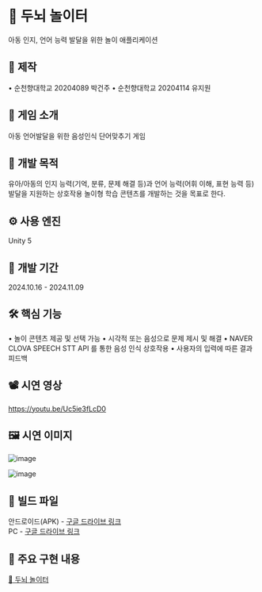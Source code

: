 # 🧠 두뇌 놀이터
아동 인지, 언어 능력 발달을 위한 놀이 애플리케이션

## 🙍 제작
• 순천향대학교 20204089 박건주
• 순천향대학교 20204114 유지원 

## 📢 게임 소개
아동 언어발달을 위한 음성인식 단어맞추기 게임 

## 🎯 개발 목적
유아/아동의 인지 능력(기억, 분류, 문제 해결 등)과 언어 능력(어휘 이해, 표현 능력 등) 발달을 지원하는 상호작용 놀이형 학습 콘텐츠를 개발하는 것을 목표로 한다.

## ⚙️ 사용 엔진
Unity 5 

## 📅 개발 기간
2024.10.16 - 2024.11.09 

## 🛠️ 핵심 기능
• 놀이 콘텐츠 제공 및 선택 가능
• 시각적 또는 음성으로 문제 제시 및 해결
• NAVER CLOVA SPEECH STT API 를 통한 음성 인식 상호작용
• 사용자의 입력에 따른 결과 피드백

## 📽️ 시연 영상 
https://youtu.be/Uc5ie3fLcD0 

## 🖼️ 시연 이미지 
![image](https://github.com/user-attachments/assets/0e5b6a68-e0e7-4df5-85cb-948c2777f4a8) 

![image](https://github.com/user-attachments/assets/7b9732dc-a5e4-449b-8366-a870171e61cc) 

## 📁 빌드 파일 
안드로이드(APK) - <a href="https://drive.google.com/file/d/1HDMBBZ0yJ3d8vbjggB2z-4K5Kdcuc2Bi/view?usp=sharing">구글 드라이브 링크</a><br>
PC - <a href="https://drive.google.com/file/d/1TR8ifXCEwwZ6ZQC5UrVv8F8Hs-vZ7a5q/view?usp=sharing">구글 드라이브 링크</a>

## 📝 주요 구현 내용 
<a href="https://ivy-lentil-606.notion.site/29a04300832780b5beaef6faf6dd6e52">🧠 두뇌 놀이터</a>
